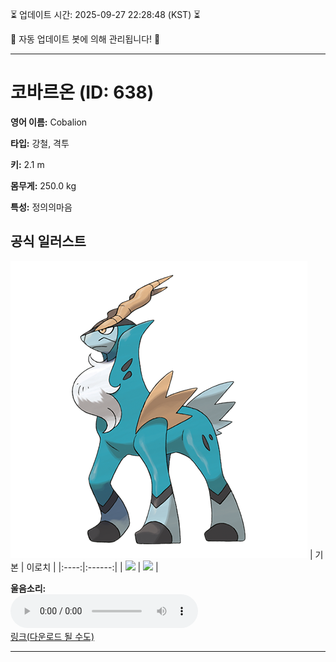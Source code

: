 
⏳ 업데이트 시간: 2025-09-27 22:28:48 (KST) ⏳

🤖 자동 업데이트 봇에 의해 관리됩니다! 🤖

---

# 코바르온 (ID: 638)
**영어 이름:** Cobalion

**타입:** 강철, 격투

**키:** 2.1 m

**몸무게:** 250.0 kg

**특성:** 정의의마음

## 공식 일러스트
![](https://raw.githubusercontent.com/PokeAPI/sprites/master/sprites/pokemon/other/official-artwork/638.png)
| 기본 | 이로치 |
|:----:|:------:|
| <img src="http://play.pokemonshowdown.com/sprites/ani/cobalion.gif" width="200"> | <img src="http://play.pokemonshowdown.com/sprites/ani-shiny/cobalion.gif" width="200"> |

**울음소리:**<br><audio controls src="https://raw.githubusercontent.com/PokeAPI/cries/main/cries/pokemon/latest/638.ogg"></audio><br> [링크(다운로드 될 수도)](https://raw.githubusercontent.com/PokeAPI/cries/main/cries/pokemon/latest/638.ogg)


---
